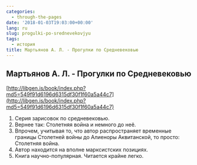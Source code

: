 ```yaml
---
categories:
  - through-the-pages
date: '2018-01-03T19:03:00+00:00'
lang: ru
slug: progulki-po-srednevekovjyu
tags:
  - история
title: Мартьянов А. Л. - Прогулки по Средневековью
---
```



## Мартьянов А. Л. - Прогулки по Средневековью

[http://libgen.is/book/index.php?md5=549f91d6196d6315df30f1f60a5a44c7](http://libgen.is/book/index.php?md5=549f91d6196d6315df30f1f60a5a44c7)  

1. Серия зарисовок по средневековью.
2. Вернее так: Столетняя война и немного до неё.
3. Впрочем, учитывая то, что автор распространяет временные границы Столетней войны до Алиеноры Аквитанской, то просто: Столетняя война.
4. Автор находится на вполне марксистских позициях.
5. Книга научно-популярная. Читается крайне легко.
